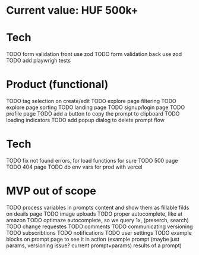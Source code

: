 # Current value: HUF 500k+

# Tech
TODO form validation front use zod 
TODO form validation back use zod
TODO add playwrigh tests

# Product (functional)
TODO tag selection on create/edit
TODO explore page filtering
TODO explore page sorting
TODO landing page
TODO signup/login page
TODO profile page
TODO add a button to copy the prompt to clipboard
TODO loading indicators
TODO add popup dialog to delete prompt flow

# Tech
TODO fix not found errors, for load functions for sure
TODO 500 page
TODO 404 page
TODO db env vars for prod with vercel

# MVP out of scope
TODO process variables in prompts content and show them as fillable filds on deails page
TODO image uploads
TODO proper autocomplete, like at amazon
TODO optimaze autocomplete, so we query 1x, (preserch, search)
TODO change requestes
TODO comments
TODO communicating versioning
TODO subscribtions
TODO notifications
TODO user settings
TODO example blocks on prompt page to see it in action (example prompt (maybe just params, versioning issue? current prompt+params) results of a prompt)
